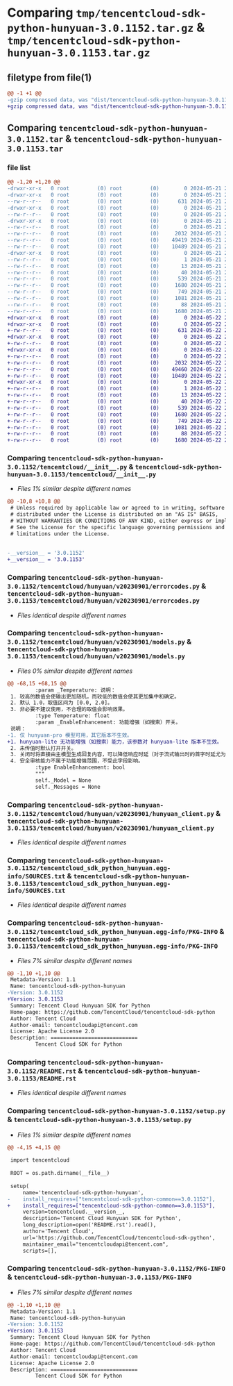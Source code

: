 # Comparing `tmp/tencentcloud-sdk-python-hunyuan-3.0.1152.tar.gz` & `tmp/tencentcloud-sdk-python-hunyuan-3.0.1153.tar.gz`

## filetype from file(1)

```diff
@@ -1 +1 @@
-gzip compressed data, was "dist/tencentcloud-sdk-python-hunyuan-3.0.1152.tar", last modified: Tue May 21 20:40:29 2024, max compression
+gzip compressed data, was "dist/tencentcloud-sdk-python-hunyuan-3.0.1153.tar", last modified: Wed May 22 20:44:33 2024, max compression
```

## Comparing `tencentcloud-sdk-python-hunyuan-3.0.1152.tar` & `tencentcloud-sdk-python-hunyuan-3.0.1153.tar`

### file list

```diff
@@ -1,20 +1,20 @@
-drwxr-xr-x   0 root         (0) root         (0)        0 2024-05-21 20:40:29.000000 tencentcloud-sdk-python-hunyuan-3.0.1152/
-drwxr-xr-x   0 root         (0) root         (0)        0 2024-05-21 20:40:29.000000 tencentcloud-sdk-python-hunyuan-3.0.1152/tencentcloud/
--rw-r--r--   0 root         (0) root         (0)      631 2024-05-21 20:40:28.000000 tencentcloud-sdk-python-hunyuan-3.0.1152/tencentcloud/__init__.py
-drwxr-xr-x   0 root         (0) root         (0)        0 2024-05-21 20:40:29.000000 tencentcloud-sdk-python-hunyuan-3.0.1152/tencentcloud/hunyuan/
--rw-r--r--   0 root         (0) root         (0)        0 2024-05-21 20:40:28.000000 tencentcloud-sdk-python-hunyuan-3.0.1152/tencentcloud/hunyuan/__init__.py
-drwxr-xr-x   0 root         (0) root         (0)        0 2024-05-21 20:40:29.000000 tencentcloud-sdk-python-hunyuan-3.0.1152/tencentcloud/hunyuan/v20230901/
--rw-r--r--   0 root         (0) root         (0)        0 2024-05-21 20:40:28.000000 tencentcloud-sdk-python-hunyuan-3.0.1152/tencentcloud/hunyuan/v20230901/__init__.py
--rw-r--r--   0 root         (0) root         (0)     2032 2024-05-21 20:40:28.000000 tencentcloud-sdk-python-hunyuan-3.0.1152/tencentcloud/hunyuan/v20230901/errorcodes.py
--rw-r--r--   0 root         (0) root         (0)    49419 2024-05-21 20:40:28.000000 tencentcloud-sdk-python-hunyuan-3.0.1152/tencentcloud/hunyuan/v20230901/models.py
--rw-r--r--   0 root         (0) root         (0)    10489 2024-05-21 20:40:28.000000 tencentcloud-sdk-python-hunyuan-3.0.1152/tencentcloud/hunyuan/v20230901/hunyuan_client.py
-drwxr-xr-x   0 root         (0) root         (0)        0 2024-05-21 20:40:29.000000 tencentcloud-sdk-python-hunyuan-3.0.1152/tencentcloud_sdk_python_hunyuan.egg-info/
--rw-r--r--   0 root         (0) root         (0)        1 2024-05-21 20:40:29.000000 tencentcloud-sdk-python-hunyuan-3.0.1152/tencentcloud_sdk_python_hunyuan.egg-info/dependency_links.txt
--rw-r--r--   0 root         (0) root         (0)       13 2024-05-21 20:40:29.000000 tencentcloud-sdk-python-hunyuan-3.0.1152/tencentcloud_sdk_python_hunyuan.egg-info/top_level.txt
--rw-r--r--   0 root         (0) root         (0)       40 2024-05-21 20:40:29.000000 tencentcloud-sdk-python-hunyuan-3.0.1152/tencentcloud_sdk_python_hunyuan.egg-info/requires.txt
--rw-r--r--   0 root         (0) root         (0)      539 2024-05-21 20:40:29.000000 tencentcloud-sdk-python-hunyuan-3.0.1152/tencentcloud_sdk_python_hunyuan.egg-info/SOURCES.txt
--rw-r--r--   0 root         (0) root         (0)     1680 2024-05-21 20:40:29.000000 tencentcloud-sdk-python-hunyuan-3.0.1152/tencentcloud_sdk_python_hunyuan.egg-info/PKG-INFO
--rw-r--r--   0 root         (0) root         (0)      749 2024-05-21 20:40:28.000000 tencentcloud-sdk-python-hunyuan-3.0.1152/README.rst
--rw-r--r--   0 root         (0) root         (0)     1081 2024-05-21 20:40:28.000000 tencentcloud-sdk-python-hunyuan-3.0.1152/setup.py
--rw-r--r--   0 root         (0) root         (0)       88 2024-05-21 20:40:29.000000 tencentcloud-sdk-python-hunyuan-3.0.1152/setup.cfg
--rw-r--r--   0 root         (0) root         (0)     1680 2024-05-21 20:40:29.000000 tencentcloud-sdk-python-hunyuan-3.0.1152/PKG-INFO
+drwxr-xr-x   0 root         (0) root         (0)        0 2024-05-22 20:44:33.000000 tencentcloud-sdk-python-hunyuan-3.0.1153/
+drwxr-xr-x   0 root         (0) root         (0)        0 2024-05-22 20:44:33.000000 tencentcloud-sdk-python-hunyuan-3.0.1153/tencentcloud/
+-rw-r--r--   0 root         (0) root         (0)      631 2024-05-22 20:44:33.000000 tencentcloud-sdk-python-hunyuan-3.0.1153/tencentcloud/__init__.py
+drwxr-xr-x   0 root         (0) root         (0)        0 2024-05-22 20:44:33.000000 tencentcloud-sdk-python-hunyuan-3.0.1153/tencentcloud/hunyuan/
+-rw-r--r--   0 root         (0) root         (0)        0 2024-05-22 20:44:33.000000 tencentcloud-sdk-python-hunyuan-3.0.1153/tencentcloud/hunyuan/__init__.py
+drwxr-xr-x   0 root         (0) root         (0)        0 2024-05-22 20:44:33.000000 tencentcloud-sdk-python-hunyuan-3.0.1153/tencentcloud/hunyuan/v20230901/
+-rw-r--r--   0 root         (0) root         (0)        0 2024-05-22 20:44:33.000000 tencentcloud-sdk-python-hunyuan-3.0.1153/tencentcloud/hunyuan/v20230901/__init__.py
+-rw-r--r--   0 root         (0) root         (0)     2032 2024-05-22 20:44:33.000000 tencentcloud-sdk-python-hunyuan-3.0.1153/tencentcloud/hunyuan/v20230901/errorcodes.py
+-rw-r--r--   0 root         (0) root         (0)    49460 2024-05-22 20:44:33.000000 tencentcloud-sdk-python-hunyuan-3.0.1153/tencentcloud/hunyuan/v20230901/models.py
+-rw-r--r--   0 root         (0) root         (0)    10489 2024-05-22 20:44:33.000000 tencentcloud-sdk-python-hunyuan-3.0.1153/tencentcloud/hunyuan/v20230901/hunyuan_client.py
+drwxr-xr-x   0 root         (0) root         (0)        0 2024-05-22 20:44:33.000000 tencentcloud-sdk-python-hunyuan-3.0.1153/tencentcloud_sdk_python_hunyuan.egg-info/
+-rw-r--r--   0 root         (0) root         (0)        1 2024-05-22 20:44:33.000000 tencentcloud-sdk-python-hunyuan-3.0.1153/tencentcloud_sdk_python_hunyuan.egg-info/dependency_links.txt
+-rw-r--r--   0 root         (0) root         (0)       13 2024-05-22 20:44:33.000000 tencentcloud-sdk-python-hunyuan-3.0.1153/tencentcloud_sdk_python_hunyuan.egg-info/top_level.txt
+-rw-r--r--   0 root         (0) root         (0)       40 2024-05-22 20:44:33.000000 tencentcloud-sdk-python-hunyuan-3.0.1153/tencentcloud_sdk_python_hunyuan.egg-info/requires.txt
+-rw-r--r--   0 root         (0) root         (0)      539 2024-05-22 20:44:33.000000 tencentcloud-sdk-python-hunyuan-3.0.1153/tencentcloud_sdk_python_hunyuan.egg-info/SOURCES.txt
+-rw-r--r--   0 root         (0) root         (0)     1680 2024-05-22 20:44:33.000000 tencentcloud-sdk-python-hunyuan-3.0.1153/tencentcloud_sdk_python_hunyuan.egg-info/PKG-INFO
+-rw-r--r--   0 root         (0) root         (0)      749 2024-05-22 20:44:33.000000 tencentcloud-sdk-python-hunyuan-3.0.1153/README.rst
+-rw-r--r--   0 root         (0) root         (0)     1081 2024-05-22 20:44:33.000000 tencentcloud-sdk-python-hunyuan-3.0.1153/setup.py
+-rw-r--r--   0 root         (0) root         (0)       88 2024-05-22 20:44:33.000000 tencentcloud-sdk-python-hunyuan-3.0.1153/setup.cfg
+-rw-r--r--   0 root         (0) root         (0)     1680 2024-05-22 20:44:33.000000 tencentcloud-sdk-python-hunyuan-3.0.1153/PKG-INFO
```

### Comparing `tencentcloud-sdk-python-hunyuan-3.0.1152/tencentcloud/__init__.py` & `tencentcloud-sdk-python-hunyuan-3.0.1153/tencentcloud/__init__.py`

 * *Files 1% similar despite different names*

```diff
@@ -10,8 +10,8 @@
 # Unless required by applicable law or agreed to in writing, software
 # distributed under the License is distributed on an "AS IS" BASIS,
 # WITHOUT WARRANTIES OR CONDITIONS OF ANY KIND, either express or implied.
 # See the License for the specific language governing permissions and
 # limitations under the License.
 
 
-__version__ = '3.0.1152'
+__version__ = '3.0.1153'
```

### Comparing `tencentcloud-sdk-python-hunyuan-3.0.1152/tencentcloud/hunyuan/v20230901/errorcodes.py` & `tencentcloud-sdk-python-hunyuan-3.0.1153/tencentcloud/hunyuan/v20230901/errorcodes.py`

 * *Files identical despite different names*

### Comparing `tencentcloud-sdk-python-hunyuan-3.0.1152/tencentcloud/hunyuan/v20230901/models.py` & `tencentcloud-sdk-python-hunyuan-3.0.1153/tencentcloud/hunyuan/v20230901/models.py`

 * *Files 0% similar despite different names*

```diff
@@ -68,15 +68,15 @@
         :param _Temperature: 说明：
 1. 较高的数值会使输出更加随机，而较低的数值会使其更加集中和确定。
 2. 默认 1.0，取值区间为 [0.0, 2.0]。
 3. 非必要不建议使用，不合理的取值会影响效果。
         :type Temperature: float
         :param _EnableEnhancement: 功能增强（如搜索）开关。
 说明：
-1. 仅 hunyuan-pro 模型可用，其它版本不生效。
+1. hunyuan-lite 无功能增强（如搜索）能力，该参数对 hunyuan-lite 版本不生效。
 2. 未传值时默认打开开关。
 3. 关闭时将直接由主模型生成回复内容，可以降低响应时延（对于流式输出时的首字时延尤为明显）。但在少数场景里，回复效果可能会下降。
 4. 安全审核能力不属于功能增强范围，不受此字段影响。
         :type EnableEnhancement: bool
         """
         self._Model = None
         self._Messages = None
```

### Comparing `tencentcloud-sdk-python-hunyuan-3.0.1152/tencentcloud/hunyuan/v20230901/hunyuan_client.py` & `tencentcloud-sdk-python-hunyuan-3.0.1153/tencentcloud/hunyuan/v20230901/hunyuan_client.py`

 * *Files identical despite different names*

### Comparing `tencentcloud-sdk-python-hunyuan-3.0.1152/tencentcloud_sdk_python_hunyuan.egg-info/SOURCES.txt` & `tencentcloud-sdk-python-hunyuan-3.0.1153/tencentcloud_sdk_python_hunyuan.egg-info/SOURCES.txt`

 * *Files identical despite different names*

### Comparing `tencentcloud-sdk-python-hunyuan-3.0.1152/tencentcloud_sdk_python_hunyuan.egg-info/PKG-INFO` & `tencentcloud-sdk-python-hunyuan-3.0.1153/tencentcloud_sdk_python_hunyuan.egg-info/PKG-INFO`

 * *Files 7% similar despite different names*

```diff
@@ -1,10 +1,10 @@
 Metadata-Version: 1.1
 Name: tencentcloud-sdk-python-hunyuan
-Version: 3.0.1152
+Version: 3.0.1153
 Summary: Tencent Cloud Hunyuan SDK for Python
 Home-page: https://github.com/TencentCloud/tencentcloud-sdk-python
 Author: Tencent Cloud
 Author-email: tencentcloudapi@tencent.com
 License: Apache License 2.0
 Description: ============================
         Tencent Cloud SDK for Python
```

### Comparing `tencentcloud-sdk-python-hunyuan-3.0.1152/README.rst` & `tencentcloud-sdk-python-hunyuan-3.0.1153/README.rst`

 * *Files identical despite different names*

### Comparing `tencentcloud-sdk-python-hunyuan-3.0.1152/setup.py` & `tencentcloud-sdk-python-hunyuan-3.0.1153/setup.py`

 * *Files 1% similar despite different names*

```diff
@@ -4,15 +4,15 @@
 
 import tencentcloud
 
 ROOT = os.path.dirname(__file__)
 
 setup(
     name='tencentcloud-sdk-python-hunyuan',
-    install_requires=["tencentcloud-sdk-python-common==3.0.1152"],
+    install_requires=["tencentcloud-sdk-python-common==3.0.1153"],
     version=tencentcloud.__version__,
     description='Tencent Cloud Hunyuan SDK for Python',
     long_description=open('README.rst').read(),
     author='Tencent Cloud',
     url='https://github.com/TencentCloud/tencentcloud-sdk-python',
     maintainer_email="tencentcloudapi@tencent.com",
     scripts=[],
```

### Comparing `tencentcloud-sdk-python-hunyuan-3.0.1152/PKG-INFO` & `tencentcloud-sdk-python-hunyuan-3.0.1153/PKG-INFO`

 * *Files 7% similar despite different names*

```diff
@@ -1,10 +1,10 @@
 Metadata-Version: 1.1
 Name: tencentcloud-sdk-python-hunyuan
-Version: 3.0.1152
+Version: 3.0.1153
 Summary: Tencent Cloud Hunyuan SDK for Python
 Home-page: https://github.com/TencentCloud/tencentcloud-sdk-python
 Author: Tencent Cloud
 Author-email: tencentcloudapi@tencent.com
 License: Apache License 2.0
 Description: ============================
         Tencent Cloud SDK for Python
```

